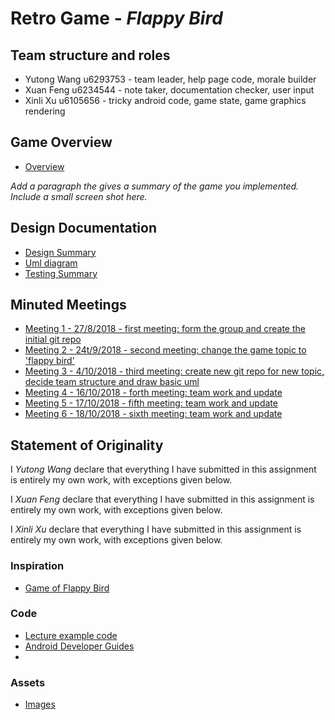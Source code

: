 # Retro Game - _Flappy Bird_

## Team structure and roles 
+ Yutong Wang u6293753 - team leader, help page code, morale builder
+ Xuan Feng u6234544 - note taker, documentation checker, user input
+ Xinli Xu u6105656 - tricky android code, game state, game graphics rendering

## Game Overview 
+ [Overview](https://gitlab.cecs.anu.edu.au/u6234544/RetroGame2018s2/wikis/Overview)

_Add a paragraph the gives a summary of the game you implemented. Include a small screen shot here._

## Design Documentation 
+ [Design Summary](https://gitlab.cecs.anu.edu.au/u6234544/RetroGame2018s2/wikis/design-summary)
+ [Uml diagram](https://gitlab.cecs.anu.edu.au/u6234544/RetroGame2018s2/wikis/UML-diagram)
+ [Testing Summary](https://gitlab.cecs.anu.edu.au/u6234544/RetroGame2018s2/wikis/Testing-Summary)

## Minuted Meetings
+ [Meeting 1 - 27/8/2018 - first meeting: form the group and create the initial git repo](https://gitlab.cecs.anu.edu.au/u6234544/RetroGame2018s2/wikis/27/27th-Aug-First-meeting:-Form-the-group-and-create-the-initial-git-repo)
+ [Meeting 2 - 24t/9/2018 - second meeting: change the game topic to 'flappy bird' ](https://gitlab.cecs.anu.edu.au/u6234544/RetroGame2018s2/wikis/24/24th-Sep-Second-meeting:-Change-the-game-topic-to-'Flappy-bird')
+ [Meeting 3 - 4/10/2018 - third meeting: create new git repo for new topic, decide team structure and draw basic uml](https://gitlab.cecs.anu.edu.au/u6234544/RetroGame2018s2/wikis/4/4thOct-Third-meeting:-Create-new-git-repo-for-new-topic,-decide-team-structure-and-draw-basic-UML)
+ [Meeting 4 - 16/10/2018 - forth meeting: team work and update](https://gitlab.cecs.anu.edu.au/u6234544/RetroGame2018s2/wikis/16th-Oct-Forth-meeting:)
+ [Meeting 5 - 17/10/2018 - fifth meeting: team work and update](https://gitlab.cecs.anu.edu.au/u6234544/RetroGame2018s2/wikis/17/10-Fifth-meeting:)
+ [Meeting 6 - 18/10/2018 - sixth meeting: team work and update](https://gitlab.cecs.anu.edu.au/u6234544/RetroGame2018s2/wikis/18/10-Sixth-meeting:)

## Statement of Originality

I _Yutong Wang_ declare that everything I have submitted in this
assignment is entirely my own work, with exceptions given below.

I _Xuan Feng_ declare that everything I have submitted in this
assignment is entirely my own work, with exceptions given below.

I _Xinli Xu_ declare that everything I have submitted in this
assignment is entirely my own work, with exceptions given below.

### Inspiration

+ [Game of Flappy Bird](https://flappybird.io/)

### Code

+ [Lecture example code](https://gitlab.cecs.anu.edu.au/u4033585/SpaceInvader2.git)
+ [Android Developer Guides](https://developer.android.com/guide/)
+ 

### Assets 

+ [Images](https://www.kisspng.com/free/flappy-bird.html)
